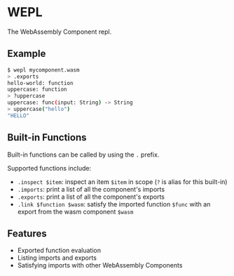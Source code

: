 # WEPL

The WebAssembly Component repl.

## Example

```bash
$ wepl mycomponent.wasm
> .exports
hello-world: function
uppercase: function
> ?uppercase
uppercase: func(input: String) -> String
> uppercase("hello")
"HELLO"
```

## Built-in Functions

Built-in functions can be called by using the `.` prefix.

Supported functions include:
* `.inspect $item`: inspect an item `$item` in scope (`?` is alias for this built-in)
* `.imports`: print a list of all the component's imports
* `.exports`: print a list of all the component's exports
* `.link $function $wasm`: satisfy the imported function `$func` with an export from the wasm component `$wasm`

## Features

* Exported function evaluation
* Listing imports and exports
* Satisfying imports with other WebAssembly Components
